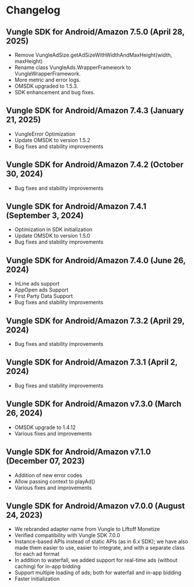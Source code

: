 # Changelog

## Vungle SDK for Android/Amazon 7.5.0 (April 28, 2025)
* Remove VungleAdSize.getAdSizeWithWidthAndMaxHeight(width, maxHeight)
* Rename class VungleAds.WrapperFramework to VungleWrapperFramework.
* More metric and error logs.
* OMSDK upgraded to 1.5.3.
* SDK enhancement and bug fixes.

## Vungle SDK for Android/Amazon 7.4.3 (January 21, 2025)
* VungleError Optimization
* Update OMSDK to version 1.5.2
* Bug fixes and stability improvements

## Vungle SDK for Android/Amazon 7.4.2 (October 30, 2024)
* Bug fixes and stability improvements

## Vungle SDK for Android/Amazon 7.4.1 (September 3, 2024)
* Optimization in SDK initialization
* Update OMSDK to version 1.5.0
* Bug fixes and stability improvements

## Vungle SDK for Android/Amazon 7.4.0 (June 26, 2024)
* InLine ads support
* AppOpen ads Support
* First Party Data Support
* Bug fixes and stability improvements

## Vungle SDK for Android/Amazon 7.3.2 (April 29, 2024)
* Bug fixes and stability improvements

## Vungle SDK for Android/Amazon 7.3.1 (April 2, 2024)
* Bug fixes and stability improvements

## Vungle SDK for Android/Amazon v7.3.0 (March 26, 2024)
* OMSDK upgrade to 1.4.12
* Various fixes and improvements

## Vungle SDK for Android/Amazon v7.1.0 (December 07, 2023)
* Addition of new error codes
* Allow passing context to playAd()
* Various fixes and improvements

## Vungle SDK for Android/Amazon v7.0.0 (August 24, 2023)
* We rebranded adapter name from Vungle to Liftoff Monetize
* Verified compatibility with Vungle SDK 7.0.0
* Instance-based APIs instead of static APIs (as in 6.x SDK); we have also made them easier to use, easier to integrate, and with a separate class for each ad format
* In addition to waterfall, we added support for real-time ads (without caching) for in-app bidding
* Support multiple loading of ads; both for waterfall and in-app bidding
* Faster initialization
